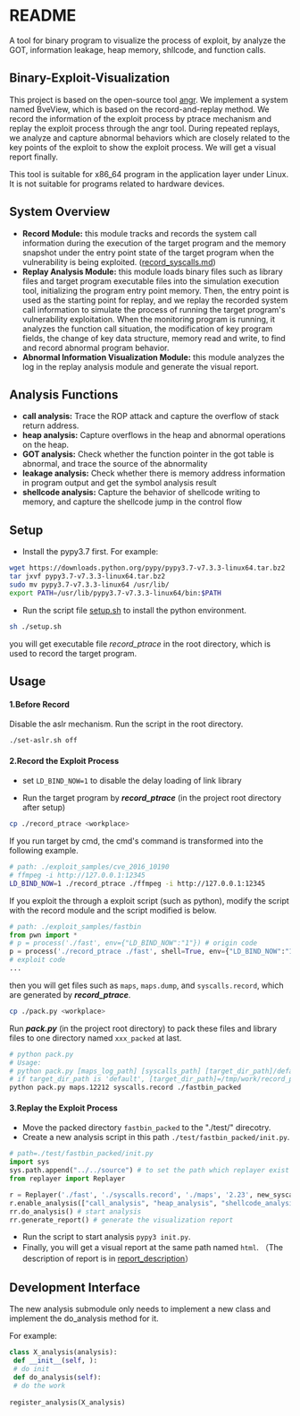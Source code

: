 # README

A tool for binary program to visualize the process of exploit, by analyze the GOT, information leakage, heap memory, shllcode, and function calls.

##  Binary-Exploit-Visualization

This project is based on the open-source tool [angr](https://github.com/angr/angr). We implement a system named BveView, which is based on the record-and-replay method. We record the information of the exploit process by ptrace mechanism and replay the exploit process through the angr tool. During repeated replays, we analyze and capture abnormal behaviors which are closely related to the key points of the exploit to show the exploit process. We will get a visual report finally.

This tool is suitable for x86_64 program in the application layer under Linux. It is not suitable for programs related to hardware devices.

## System Overview
+ **Record Module:**  this module tracks and records the system call information during the execution of the target program and the memory snapshot under the entry point state of the target program when the vulnerability is being exploited. ([record_syscalls.md](./doc/record_syscalls.md))
+ **Replay Analysis Module:** this module loads binary files such as library files and target program executable files into the
simulation execution tool, initializing the program entry point memory. Then, the entry point is used as the starting point for replay, and we replay the recorded system call information to simulate the process of running the target program's vulnerability exploitation. When the monitoring program is running, it analyzes the function call situation, the modification of key program fields, the change of key data structure, memory read and write, to find and record abnormal program behavior.
+ **Abnormal Information Visualization Module:** this module analyzes the log in the replay analysis module and generate the visual report.

## Analysis Functions
+ **call analysis:** Trace the ROP attack and capture the overflow of stack return address.
+ **heap analysis:** Capture overflows in the heap and abnormal operations on the heap.
+ **GOT analysis:** Check whether the function pointer in the got table is abnormal, and trace the source of the abnormality
+ **leakage analysis:** Check whether there is memory address information in program output and get the symbol analysis result
+ **shellcode analysis:** Capture the behavior of shellcode writing to memory, and capture the shellcode jump in the control flow

## Setup
+ Install the pypy3.7 first. For example:
```bash
wget https://downloads.python.org/pypy/pypy3.7-v7.3.3-linux64.tar.bz2
tar jxvf pypy3.7-v7.3.3-linux64.tar.bz2
sudo mv pypy3.7-v7.3.3-linux64 /usr/lib/
export PATH=/usr/lib/pypy3.7-v7.3.3-linux64/bin:$PATH
```
+ Run the script file [setup.sh](./setup.sh) to install the python environment.

```bash
sh ./setup.sh
```

you will get  executable file *record_ptrace* in the root directory, which is used to record the target program.

## Usage

#### 1.Before Record

Disable the aslr mechanism. Run the script in the root directory.
```bash
./set-aslr.sh off
```

#### 2.Record the Exploit Process

+ set ``LD_BIND_NOW=1`` to disable the delay loading of link library

+ Run the target program by ***record_ptrace*** (in the project root directory after setup)

```bash
cp ./record_ptrace <workplace>
```

If you run target by cmd, the cmd's command is transformed into the following example. 

```bash
# path: ./exploit_samples/cve_2016_10190
# ffmpeg -i http://127.0.0.1:12345
LD_BIND_NOW=1 ./record_ptrace ./ffmpeg -i http://127.0.0.1:12345
```

If you exploit the through a exploit script (such as python), modify the script with the record module and the script modified is below.

```python
# path: ./exploit_samples/fastbin
from pwn import *
# p = process('./fast', env={"LD_BIND_NOW":"1"}) # origin code
p = process('./record_ptrace ./fast', shell=True, env={"LD_BIND_NOW":"1"}) # modified code
# exploit code
...
```
then you will get files such as ``maps``, ``maps.dump``, and ``syscalls.record``, which are generated by ***record_ptrace***.

```bash
cp ./pack.py <workplace>
```

Run ***pack.py*** (in the project root directory) to pack these files and library files to one directory named ``xxx_packed`` at last.

```bash
# python pack.py 
# Usage:
# python pack.py [maps_log_path] [syscalls_path] [target_dir_path]/default
# if target_dir_path is 'default', [target_dir_path]=/tmp/work/record_packed
python pack.py maps.12212 syscalls.record ./fastbin_packed
```

#### 3.Replay the Exploit Process

+ Move the packed directory ``fastbin_packed`` to the "./test/" direcotry. 
+ Create a new analysis script in this path ``./test/fastbin_packed/init.py``.

```python
# path=./test/fastbin_packed/init.py
import sys
sys.path.append("../../source") # to set the path which replayer exist in
from replayer import Replayer

r = Replayer('./fast', './syscalls.record', './maps', '2.23', new_syscall=True)
r.enable_analysis(["call_analysis", "heap_analysis", "shellcode_analysis", "got_analysis", "leak_analysis"]) # The analysis module can be combined arbitrarily according to the characteristics of the target program
rr.do_analysis() # start analysis
rr.generate_report() # generate the visualization report
```

+ Run the script to start analysis ``pypy3 init.py``.
+ Finally, you will get a visual report at the same path named ``html``. （The description of report is in [report_description](./doc/report_description.md)）

## Development Interface

The new analysis submodule only needs to implement a new class and implement the do_analysis method for it. 

For example:

```python
class X_analysis(analysis):
 def __init__(self, ):
 # do init
 def do_analysis(self):
 # do the work
 
register_analysis(X_analysis)
```